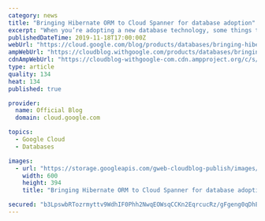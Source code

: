```yaml
---
category: news
title: "Bringing Hibernate ORM to Cloud Spanner for database adoption"
excerpt: "When you’re adopting a new database technology, some things to consider can include learning a new SQL dialect or writing new boilerplate persistence logic. As much as possible, we’d like to make this simpler. For this type of work, Hibernate has become the de facto standard object relational mapping"
publishedDateTime: 2019-11-18T17:00:00Z
webUrl: "https://cloud.google.com/blog/products/databases/bringing-hibernate-orm-cloud-spanner-database-adoption/"
ampWebUrl: "https://cloudblog.withgoogle.com/products/databases/bringing-hibernate-orm-cloud-spanner-database-adoption/amp/"
cdnAmpWebUrl: "https://cloudblog-withgoogle-com.cdn.ampproject.org/c/s/cloudblog.withgoogle.com/products/databases/bringing-hibernate-orm-cloud-spanner-database-adoption/amp/"
type: article
quality: 134
heat: 134
published: true

provider:
  name: Official Blog
  domain: cloud.google.com

topics:
  - Google Cloud
  - Databases

images:
  - url: "https://storage.googleapis.com/gweb-cloudblog-publish/images/singer.max-600x600.png"
    width: 600
    height: 394
    title: "Bringing Hibernate ORM to Cloud Spanner for database adoption"

secured: "b3LpswbRTozrmyttv9WdhIF0Phh2NwqEOWsqCCKn2EqrcucRz/gFgeng0qDhE+v4l4fyTZ+K1fR0CRa2gkLj/Agd+GSa7UOc+RdKMfmgqYzkiC9rvYqwLnmRqamrlRGI4J1HMnZmWE+IS6CPpDDKbpBv6UkFQGA4RAEf92BIwiqksu8cM32qxbZTPgbmnP7wVPG6T/DwdXH357xfdLqo4qU+6tGbI5R6cIilNbcxequj/cKGnkbNhZLfgmDV8KVSXQwjWJlctQnTgxJWM3vtDwZqFu3HzIMOwseHfXU9f3prHrb1pXmS7vEAhA0z3XoifC1TlzUqzQCd6AhnpVcksA==;0aSdYMkUVKKvbyUyxZTx5w=="
---
```


